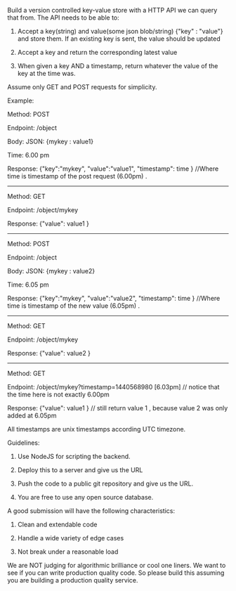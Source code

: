 Build a version controlled key-value store with a HTTP API we can query that from. The API needs to be able to:

1. Accept a key(string) and value(some json blob/string) {"key" : "value"} and store them. If an existing key is sent, the value should be updated

2. Accept a key and return the corresponding latest value

3. When given a key AND a timestamp, return whatever the value of the key at the time was.

Assume only GET and POST requests for simplicity.

Example:

Method: POST

Endpoint: /object

Body: JSON: {mykey : value1}

Time: 6.00 pm

Response: {"key":"mykey", "value":"value1", "timestamp": time } //Where time is timestamp of the post request (6.00pm) .

------

Method: GET 

Endpoint: /object/mykey

Response: {"value": value1 } 

------

Method: POST

Endpoint: /object

Body: JSON: {mykey : value2}

Time: 6.05 pm

Response: {"key":"mykey", "value":"value2", "timestamp": time } //Where time is timestamp of the new value (6.05pm) .


------

Method: GET 

Endpoint: /object/mykey

Response: {"value": value2 }

------

Method: GET 

Endpoint: /object/mykey?timestamp=1440568980 [6.03pm] // notice that the time here is not exactly 6.00pm

Response: {"value": value1 } // still return value 1 , because value 2 was only added at 6.05pm



All timestamps are unix timestamps according UTC timezone.

Guidelines:

1. Use NodeJS for scripting the backend. 

2. Deploy this to a server and give us the URL

3. Push the code to a public git repository and give us the URL.

4. You are free to use any open source database.

A good submission will have the following characteristics:

1. Clean and extendable code

2. Handle a wide variety of edge cases

3. Not break under a reasonable load

We are NOT judging for algorithmic brilliance or cool one liners. We want to see if you can write production quality code. So please build this assuming you are building a production quality service.
